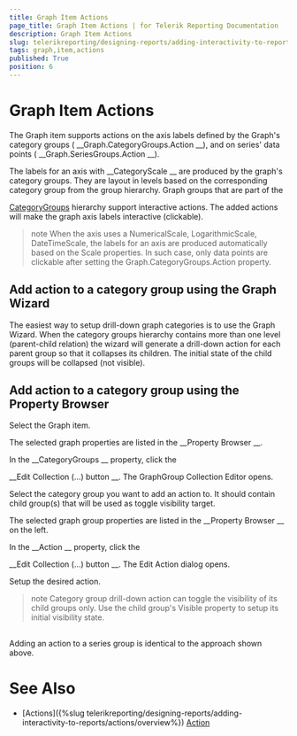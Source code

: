 ```yaml
---
title: Graph Item Actions
page_title: Graph Item Actions | for Telerik Reporting Documentation
description: Graph Item Actions
slug: telerikreporting/designing-reports/adding-interactivity-to-reports/actions/graph-item-actions
tags: graph,item,actions
published: True
position: 6
---
```


# Graph Item Actions



The Graph item supports actions on the axis labels defined by the Graph's category groups (
__Graph.CategoryGroups.Action
__),
        and on series' data points (
__Graph.SeriesGroups.Action
__).
      


The labels for an axis with 
__CategoryScale
__ are produced by the graph's category groups.
        They are layout in levels based on the corresponding category group from the group hierarchy.
        Graph groups that are part of the
        
[CategoryGroups](/reporting/api/Telerik.Reporting.Graph#Telerik_Reporting_Graph_CategoryGroups)
        hierarchy support interactive actions.
        The added actions will make the graph axis labels interactive (clickable).
      


>note When the axis uses a NumericalScale, LogarithmicScale, DateTimeScale, the labels for an axis are produced          automatically based on the Scale properties. In such case, only data points are clickable          after setting the Graph.CategoryGroups.Action property.        


## Add action to a category group using the Graph Wizard

The easiest way to setup drill-down graph categories is to use the Graph Wizard.
          When the category groups hierarchy contains more than one level (parent-child relation)
          the wizard will generate a drill-down action for each parent group so that it
          collapses its children. The initial state of the child groups will be collapsed (not visible).
        


## Add action to a category group using the Property Browser

Select the Graph item.


The selected graph properties are listed in the 
__Property Browser
__.
                


In the 
__CategoryGroups
__ property, click the
                  
__Edit Collection (…) button
__. The GraphGroup Collection Editor opens.
                


Select the category group you want to add an action to. It should contain child group(s)
                  that will be used as toggle visibility target.
                


The selected graph group properties are listed in the 
__Property Browser
__                  on the left.
                


In the 
__Action
__ property, click the
                  
__Edit Collection (…) button
__. The Edit Action dialog opens.
                


Setup the desired action.
                


>note Category group drill-down action can toggle the visibility of its child groups only.            Use the child group's Visible property to setup its initial visibility state.          


## 

Adding an action to a series group is identical to the approach shown above.
        


# See Also


 * [Actions]({%slug telerikreporting/designing-reports/adding-interactivity-to-reports/actions/overview%})
[Action](/reporting/api/Telerik.Reporting.GraphGroup#Telerik_Reporting_GraphGroup_Action)

